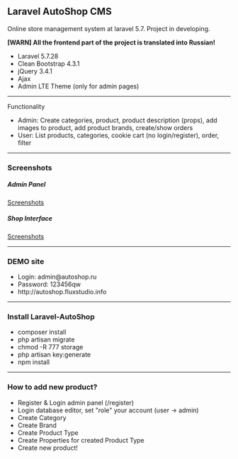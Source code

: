 <h2>Laravel AutoShop CMS</h2>
<p>Online store management system at laravel 5.7. Project in developing.</p>
<p><b>[WARN] All the frontend part of the project is translated into Russian!</b></p>
<ul>
    <li>Laravel 5.7.28</li>
    <li>Clean Bootstrap 4.3.1</li>
    <li>jQuery 3.4.1</li>
    <li>Ajax</li>
    <li>Admin LTE Theme (only for admin pages)</li>
</ul>
<hr>
Functionality
<ul>
    <li>Admin: Create categories, product, product description (props), add images to product, add product brands, create/show orders</li>
    <li>User: List products, categories, cookie cart (no login/register), order, filter</li>
</ul>
<hr>
<h3>Screenshots</h3>
<h5>Admin Panel</h5>
<a href="https://github.com/bigenergy/laravel-autoshop/tree/restyle/screenshots/Admin">Screenshots</a>
<h5>Shop Interface</h5>
<a href="https://github.com/bigenergy/laravel-autoshop/tree/restyle/screenshots/Shop">Screenshots</a>
<hr>
<h3>DEMO site</h3>
<ul>
    <li>Login: admin@autoshop.ru</li>
    <li>Password: 123456qw</li>
    <li>http://autoshop.fluxstudio.info</li>
</ul>
<hr>
<h3>Install Laravel-AutoShop</h3>
<ul>
    <li>composer install</li>
    <li>php artisan migrate</li>
    <li>chmod -R 777 storage</li>
    <li>php artisan key:generate</li>
    <li>npm install</li>
</ul>

<hr>
<h3>How to add new product?</h3>
<ul>
    <li>Register & Login admin panel (/register)</li>
	<li>Login database editor, set "role" your account (user -> admin)</li>
    <li>Create Category</li>
    <li>Create Brand</li>
    <li>Create Product Type</li>
    <li>Create Properties for created Product Type</li>
    <li>Create new product!</li>
</ul>
